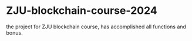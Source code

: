 # ZJU-blockchain-course-2024
the project for ZJU blockchain course, has accomplished all functions and bonus.
